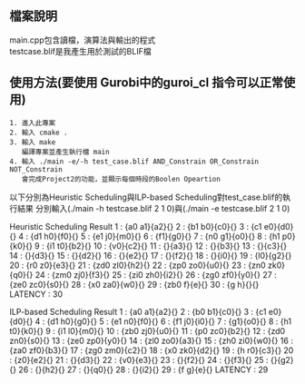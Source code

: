 ## 檔案說明  
main.cpp包含讀檔，演算法與輸出的程式  
testcase.blif是我產生用於測試的BLIF檔  
## 使用方法(要使用 Gurobi中的guroi_cl 指令可以正常使用)
    1. 進入此專案
    2. 輸入 cmake .
    3. 輸入 make 
       編譯專案並產生執行檔 main   
    4. 輸入 ./main -e/-h test_case.blif AND_Constrain OR_Constrain NOT_Constrain
       會完成Project2的功能，並顯示每個時段的Boolen Opeartion

以下分別為Heuristic Scheduling與ILP-based Scheduling對test_case.blif的執行結果
分別輸入(./main -h testcase.blif 2 1 0)與(./main -e testcase.blif 2 1 0)

Heuristic Scheduling Result
   1 : {a0 a1}{a2}{}
   2 : {b1 b0}{c0}{}
   3 : {c1 e0}{d0}{}
   4 : {d1 h0}{f0}{}
   5 : {e1 j0}{m0}{}
   6 : {f1}{g0}{}
   7 : {n0 g1}{o0}{}
   8 : {h1 p0}{k0}{}
   9 : {i1 t0}{b2}{}
  10 : {v0}{c2}{}
  11 : {}{a3}{}
  12 : {}{b3}{}
  13 : {}{c3}{}
  14 : {}{d3}{}
  15 : {}{d2}{}
  16 : {}{e2}{}
  17 : {}{f2}{}
  18 : {}{i0}{}
  19 : {l0}{g2}{}
  20 : {r0 z0}{e3}{}
  21 : {zd0 zl0}{h2}{}
  22 : {zp0 zo0}{u0}{}
  23 : {zn0 zk0}{q0}{}
  24 : {zm0 zj0}{f3}{}
  25 : {zi0 zh0}{i2}{}
  26 : {zg0 zf0}{y0}{}
  27 : {ze0 zc0}{s0}{}
  28 : {x0 za0}{w0}{}
  29 : {zb0 f}{e}{}
  30 : {g h}{}{}
LATENCY : 30

ILP-based Scheduling Result
   1 : {a0 a1}{a2}{}
   2 : {b0 b1}{c0}{}
   3 : {c1 e0}{d0}{}
   4 : {d1 h0}{g0}{}
   5 : {e1 n0}{f0}{}
   6 : {f1 j0}{i0}{}
   7 : {g1}{o0}{}
   8 : {h1 t0}{k0}{}
   9 : {i1 l0}{m0}{}
  10 : {zb0 zj0}{u0}{}
  11 : {p0 zc0}{b2}{}
  12 : {zd0 zn0}{s0}{}
  13 : {ze0 zp0}{y0}{}
  14 : {zl0 zo0}{a3}{}
  15 : {zh0 zi0}{w0}{}
  16 : {za0 zf0}{b3}{}
  17 : {zg0 zm0}{c2}{}
  18 : {x0 zk0}{d2}{}
  19 : {h r0}{c3}{}
  20 : {z0}{e2}{}
  21 : {}{d3}{}
  22 : {v0}{e3}{}
  23 : {}{f2}{}
  24 : {}{f3}{}
  25 : {}{g2}{}
  26 : {}{h2}{}
  27 : {}{q0}{}
  28 : {}{i2}{}
  29 : {f g}{e}{}
LATENCY : 29
